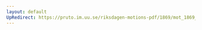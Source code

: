 ```yaml
---
layout: default
UpRedirect: https://pruto.im.uu.se/riksdagen-motions-pdf/1869/mot_1869__ak__164/mot_1869__ak__164-002.pdf
---
```

